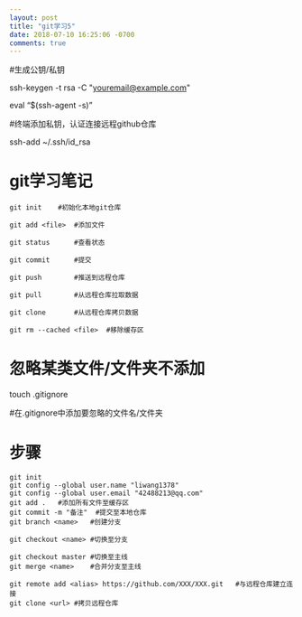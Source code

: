 ```yaml
---
layout: post
title: "git学习5"
date: 2018-07-10 16:25:06 -0700
comments: true
---
```


#生成公钥/私钥

ssh-keygen -t rsa -C "youremail@example.com"

eval “$(ssh-agent -s)”

#终端添加私钥，认证连接远程github仓库

ssh-add ~/.ssh/id_rsa

git学习笔记
============
```
git init	#初始化本地git仓库

git add <file>	#添加文件
  
git status		#查看状态

git commit		#提交

git push		#推送到远程仓库

git pull		#从远程仓库拉取数据

git clone		#从远程仓库拷贝数据

git rm --cached <file>	#移除缓存区
```
忽略某类文件/文件夹不添加
===========
touch .gitignore

#在.gitignore中添加要忽略的文件名/文件夹 

步骤
==========
```
git init
git config --global user.name "liwang1378"
git config --global user.email "42488213@qq.com"
git add .	#添加所有文件至缓存区
git commit -m "备注"	#提交至本地仓库
git branch <name>	#创建分支

git checkout <name>	#切换至分支

git checkout master	#切换至主线
git merge <name>	#合并分支至主线

git remote add <alias> https://github.com/XXX/XXX.git	#与远程仓库建立连接
git clone <url>	#拷贝远程仓库
```



